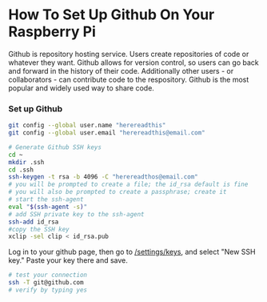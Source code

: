 # How To Set Up Github On Your Raspberry Pi

Github is repository hosting service. Users create repositories of code or 
whatever they want. Github allows for version control, so users can go back and
forward in the history of their code. Additionally other users - or
collaborators - can contribute code to the respository. Github is the most
popular and widely used way to share code.

### Set up Github

```bash
git config --global user.name "herereadthis"
git config --global user.email "herereadthis@email.com"

# Generate Github SSH keys
cd ~
mkdir .ssh
cd .ssh
ssh-keygen -t rsa -b 4096 -C "herereadthos@email.com"
# you will be prompted to create a file; the id_rsa default is fine
# you will also be prompted to create a passphrase; create it
# start the ssh-agent
eval "$(ssh-agent -s)"
# add SSH private key to the ssh-agent
ssh-add id_rsa
#copy the SSH key
xclip -sel clip < id_rsa.pub
```

Log in to your github page, then go to [/settings/keys](https://github.com/settings/keys), 
and select "New SSH key." Paste your key there and save.

```bash
# test your connection
ssh -T git@github.com
# verify by typing yes
```